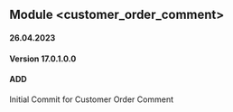## Module <customer_order_comment>

#### 26.04.2023
#### Version 17.0.1.0.0
#### ADD
Initial Commit for Customer Order Comment
